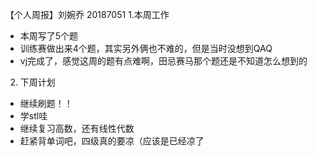 【个人周报】刘婉乔	20187051
1.本周工作
- 本周写了5个题
- 训练赛做出来4个题，其实另外俩也不难的，但是当时没想到QAQ
- vj完成了，感觉这周的题有点难啊，田忌赛马那个题还是不知道怎么想到的	
2.	下周计划		
- 继续刷题！！
- 学stl哇	
- 继续复习高数，还有线性代数
- 赶紧背单词吧，四级真的要凉（应该是已经凉了
